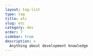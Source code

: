 ```yaml
---
layout: tag-list
type: tag
title: etc
slug: etc
category: dev
order: 7
sidebar: true
description: >
  Anything about development knowledge
---
```

